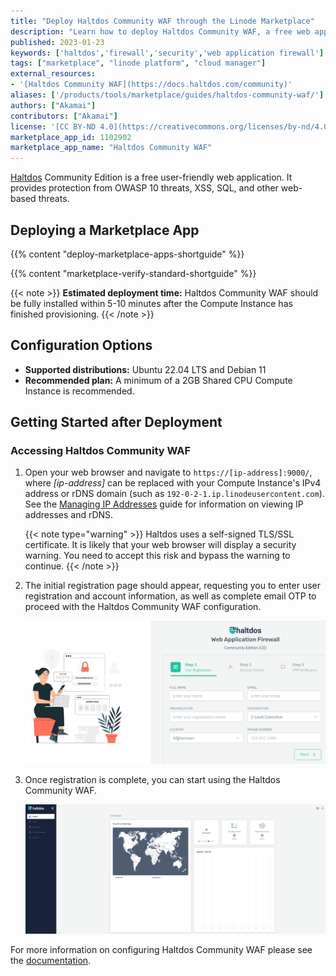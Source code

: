 ```yaml
---
title: "Deploy Haltdos Community WAF through the Linode Marketplace"
description: "Learn how to deploy Haltdos Community WAF, a free web application firewall, on the Linode platform."
published: 2023-01-23
keywords: ['haltdos','firewall','security','web application firewall']
tags: ["marketplace", "linode platform", "cloud manager"]
external_resources:
- '[Haltdos Community WAF](https://docs.haltdos.com/community)'
aliases: ['/products/tools/marketplace/guides/haltdos-community-waf/']
authors: ["Akamai"]
contributors: ["Akamai"]
license: '[CC BY-ND 4.0](https://creativecommons.org/licenses/by-nd/4.0)'
marketplace_app_id: 1102902
marketplace_app_name: "Haltdos Community WAF"
---
```


[Haltdos](https://www.haltdos.com/) Community Edition is a free user-friendly web application. It provides protection from OWASP 10 threats, XSS, SQL, and other web-based threats.

## Deploying a Marketplace App

{{% content "deploy-marketplace-apps-shortguide" %}}

{{% content "marketplace-verify-standard-shortguide" %}}

{{< note >}}
**Estimated deployment time:** Haltdos Community WAF should be fully installed within 5-10 minutes after the Compute Instance has finished provisioning.
{{< /note >}}

## Configuration Options

- **Supported distributions:** Ubuntu 22.04 LTS and Debian 11
- **Recommended plan:** A minimum of a 2GB Shared CPU Compute Instance is recommended.

## Getting Started after Deployment

### Accessing Haltdos Community WAF

1. Open your web browser and navigate to `https://[ip-address]:9000/`, where *[ip-address]* can be replaced with your Compute Instance's IPv4 address or rDNS domain (such as `192-0-2-1.ip.linodeusercontent.com`). See the [Managing IP Addresses](/docs/products/compute/compute-instances/guides/manage-ip-addresses/) guide for information on viewing IP addresses and rDNS.

    {{< note type="warning" >}}
    Haltdos uses a self-signed TLS/SSL certificate. It is likely that your web browser will display a security warning. You need to accept this risk and bypass the warning to continue.
    {{< /note >}}

1. The initial registration page  should appear, requesting you to enter user registration and account information, as well as complete email OTP to proceed with the Haltdos Community WAF configuration.

    ![Haltdos registration page](haltdos-registration.png)

1. Once registration is complete, you can start using the Haltdos Community WAF.

    ![Haltdos home page](haltdos-home.png)

For more information on configuring Haltdos Community WAF please see the [documentation](https://docs.haltdos.com/community/docs/overview).